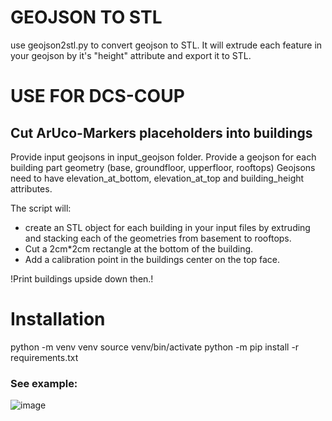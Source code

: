 # GEOJSON TO STL
use geojson2stl.py to convert geojson to STL. 
It will extrude each feature in your geojson by it's "height" attribute and export it to STL.


# USE FOR DCS-COUP
## Cut ArUco-Markers placeholders into buildings

Provide input geojsons in input_geojson folder. 
Provide a geojson for each building part geometry (base, groundfloor, upperfloor, rooftops)
Geojsons need to have elevation_at_bottom, elevation_at_top and building_height attributes.

The script will:
- create an STL object for each building in your input files by extruding and stacking each of the geometries from basement to rooftops.
- Cut a 2cm*2cm rectangle at the bottom of the building. 
- Add a calibration point in the buildings center on the top face.

!Print buildings upside down then.!


# Installation
python -m venv venv
source venv/bin/activate
python -m pip install -r requirements.txt

### See example:
![image](https://user-images.githubusercontent.com/4631906/197495895-c8534e7d-fb28-462b-ab84-5ca7ec036509.png)


